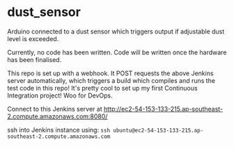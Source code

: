 # dust_sensor

Arduino connected to a dust sensor which triggers output if adjustable dust level is exceeded.

Currently, no code has been written. Code will be written once the hardware has been finalised.

This repo is set up with a webhook. It POST requests the above Jenkins server automatically, which triggers a build which compiles and runs the test code in this repo! It's pretty cool to set up my first Continuous Integration project! Woo for DevOps.

Connect to this Jenkins server at http://ec2-54-153-133-215.ap-southeast-2.compute.amazonaws.com:8080/


ssh into Jenkins instance using:
`ssh ubuntu@ec2-54-153-133-215.ap-southeast-2.compute.amazonaws.com`


